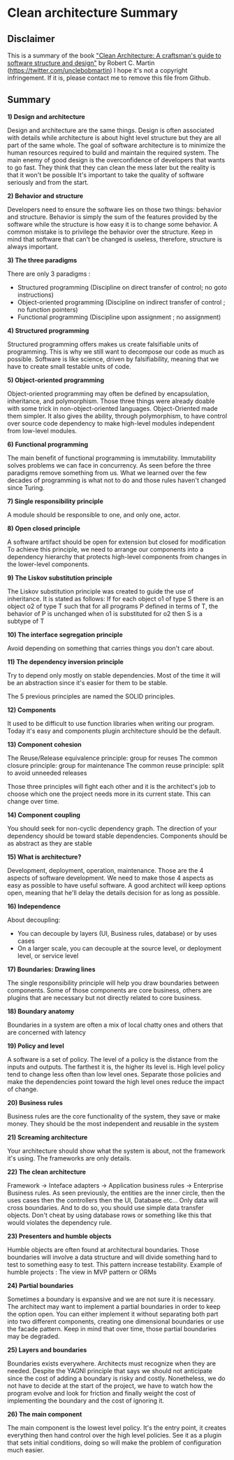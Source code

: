 # Clean architecture Summary


## Disclaimer
This is a summary of the book ["Clean Architecture: A craftsman's guide to software structure and design"](https://www.goodreads.com/book/show/18043011-clean-architecture) by Robert C. Martin (https://twitter.com/unclebobmartin)
I hope it's not a copyright infringement. If it is, please contact me to remove this file from Github.

## Summary

**1) Design and architecture**

Design and architecture are the same things. Design is often associated with details while architecture is about hight level structure but they are all part of the same whole.
The goal of software architecture is to minimize the human resources required to build and maintain the required system.
The main enemy of good design is the overconfidence of developers that wants to go fast. They think that they can clean the mess later but the reality is that it won't be possible
It's important to take the quality of software seriously and from the start.

**2) Behavior and structure**

Developers need to ensure the software lies on those two things: behavior and structure.
Behavior is simply the sum of the features provided by the software while the structure is how easy it is to change some behavior.
A common mistake is to privilege the behavior over the structure. Keep in mind that software that can't be changed is useless, therefore, structure is always important.

**3) The three paradigms**

There are only 3 paradigms : 
 - Structured programming (Discipline on direct transfer of control; no goto instructions)
 - Object-oriented programming (Discipline on indirect transfer of control ; no function pointers)
 - Functional programming (Discipline upon assignment ; no assignment)

**4) Structured programming**

Structured programming offers makes us create falsifiable units of programming.
This is why we still want to decompose our code as much as possible.
Software is like science, driven by falsifiability, meaning that we have to create small testable units of code.

**5) Object-oriented programming**

Object-oriented programming may often be defined by encapsulation, inheritance, and polymorphism.
Those three things were already doable with some trick in non-object-oriented languages.
Object-Oriented made them simpler. It also gives the ability, through polymorphism, to have control over source code dependency to make high-level modules independent from low-level modules.

**6) Functional programming**

The main benefit of functional programming is immutability. Immutability solves problems we can face in concurrency.
As seen before the three paradigms remove something from us. What we learned over the few decades of programming is what not to do and those rules haven't changed since Turing.

**7) Single responsibility principle**

A module should be responsible to one, and only one, actor.

**8) Open closed principle**

A software artifact should be open for extension but closed for modification
To achieve this principle, we need to arrange our components into a dependency hierarchy that protects high-level components from changes in the lower-level components.

**9) The Liskov substitution principle**

The Liskov substitution principle was created to guide the use of inheritance.
It is stated as follows: If for each object o1 of type S there is an object o2 of type T such that for all programs P defined in terms of T, the behavior of P is unchanged when o1 is substituted for o2 then S is a subtype of T

**10) The interface segregation principle**

Avoid depending on something that carries things you don't care about.

**11) The dependency inversion principle**

Try to depend only mostly on stable dependencies. Most of the time it will be an abstraction since it's easier for them to be stable.

The 5 previous principles are named the SOLID principles.

**12) Components**

It used to be difficult to use function libraries when writing our program. Today it's easy and components plugin architecture should be the default.

**13) Component cohesion**

The Reuse/Release equivalence principle: group for reuses
The common closure principle: group for maintenance
The common reuse principle: split to avoid unneeded releases

Those three principles will fight each other and it is the architect's job to choose which one the project needs more in its current state. This can change over time.

**14) Component coupling**

You should seek for non-cyclic dependency graph.
The direction of your dependency should be toward stable dependencies.
Components should be as abstract as they are stable

**15) What is architecture?**

Development, deployment, operation, maintenance. Those are the 4 aspects of software development.
We need to make those 4 aspects as easy as possible to have useful software.
A good architect will keep options open, meaning that he'll delay the details decision for as long as possible.

**16) Independence**

About decoupling:
- You can decouple by layers (UI, Business rules, database) or by uses cases
- On a larger scale, you can decouple at the source level, or deployment level, or service level

**17) Boundaries: Drawing lines**

The single responsibility principle will help you draw boundaries between components.
Some of those components are core business, others are plugins that are necessary but not directly related to core business.

**18) Boundary anatomy**

Boundaries in a system are often a mix of local chatty ones and others that are concerned with latency

**19) Policy and level**

A software is a set of policy. The level of a policy is the distance from the inputs and outputs. The farthest it is, the higher its level is.
High level policy tend to change less often than low level ones. Separate those policies and make the dependencies point toward the high level ones reduce the impact of change.

**20) Business rules**

Business rules are the core functionality of the system, they save or make money. They should be the most independent and reusable in the system

**21) Screaming architecture**

Your architecture should show what the system is about, not the framework it's using. The frameworks are only details.

**22) The clean architecture**

Framework -> Inteface adapters -> Application business rules -> Enterprise Business rules.
As seen previously, the entities are the inner circle, then the uses cases then the controllers then the UI, Database etc...
Only data will cross boundaries. And to do so, you should use simple data transfer objects. Don't cheat by using database rows or something like this that would violates the dependency rule.

**23) Presenters and humble objects**

Humble objects are often found at architectural boundaries. Those boundaries will involve a data structure and will divide something hard to test to something easy to test.
This pattern increase testability.
Example of humble projects : The view in MVP pattern or ORMs

**24) Partial boundaries**

Sometimes a boundary is expansive and we are not sure it is necessary. The architect may want to implement a partial boundaries in order to keep the option open.
You can either implement it without separating both part into two different components, creating one dimensional boundaries or use the facade pattern.
Keep in mind that over time, those partial boundaries may be degraded.

**25) Layers and boundaries**

Boundaries exists everywhere. Architects must recognize when they are needed. Despite the YAGNI principle that says we should not anticipate since the cost of adding a boundary is risky and costly. Nonetheless, we do not have to decide at the start of the project, we have to watch how the program evolve and look for friction and finally weight the cost of implementing the boundary and the cost of ignoring it.

**26) The main component**

The main component is the lowest level policy. It's the entry point, it creates everything then hand control over the high level policies.
See it as a plugin that sets initial conditions, doing so will make the problem of configuration much easier.



